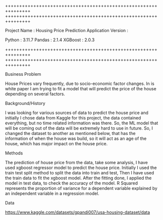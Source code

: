 +++++++++++++++++++++++++++++++++++++++++++++++++++++++++++++++
+++++++++++++++++++++++++++++++++++++++++++++++++++++++++++++++

Project Name :  Housing Price Prediction
Application Version :

Python :  3.11.7
Pandas :  2.1.4
XGBoost :  2.0.3

+++++++++++++++++++++++++++++++++++++++++++++++++++++++++++++++
+++++++++++++++++++++++++++++++++++++++++++++++++++++++++++++++

Business Problem  

House Prices vary frequently, due to socio-economic factor changes. In is white paper I am trying to fit a model that will predict the price of the house depending on several factors.  


Background/History 

I was looking for various sources of data to predict the house price and initially I chose data from Kaggle for this project, the data contained everything, but no time related information was there. So, the ML model that will be coming out of the data will be extremely hard to use in future. So, I changed the dataset to another as mentioned below, that has the information of when the house was build, so it will act as an age of the house, which has major impact on the house price. 

Methods 

The prediction of house price from the data, take some analysis, I have used xgboost regressor model to predict the house price. Initially I used the train test split method to split the data into train and test, Then I have used the train data to fit the xgboost model. After the fitting done, I applied the model in test data, to check the accuracy of the model. R Squared represents the proportion of variance for a dependent variable explained by an independent variable in a regression model. 

Data 

https://www.kaggle.com/datasets/gpandi007/usa-housing-dataset/data
